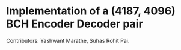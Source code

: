 Implementation of a (4187, 4096) BCH Encoder Decoder pair
============

Contributors: Yashwant Marathe, Suhas Rohit Pai.



